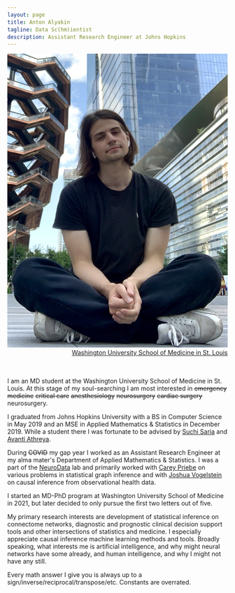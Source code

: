 ```yaml
---
layout: page
title: Anton Alyakin
tagline: Data Sc(hm)ientist
description: Assistant Research Engineer at Johns Hopkins
---
```

<div class="container">
	<div class = "span3">
		<div style="text-align:center"><img src ="assets/pics/anton_alyakin.jpg"/>
		</div>
	</div>
	<div class = "span4">
		<div style="text-align:right">
        <a href="https://medicine.wustl.edu/">Washington University School of Medicine in St. Louis</a><br/>
                <!--
        <a href="http://www.dbbs.wustl.edu/divprograms/BIDS/">Biomedical Informatics and Data Science</a><br/>
        <a href="http://mstp.wustl.edu//">Medical Scientist Training Program</a><br/>
		<a href="https://engineering.jhu.edu/ams/">Department of Applied Mathematics & Statistics</a><br/>
		<a href="https://engineering.jhu.edu/">Whiting School of Engineering</a><br/>
          	<a href="https://www.jhu.edu/">Johns Hopkins University</a><br/>
		<br/>
		<a href="{{ BASE_PATH }}/assets/AntonAlyakinCV.pdf">CV</a><br/>
		<a href = "https://www.linkedin.com/in/anton-a-64a58a9b">LinkedIn</a><br/>
		<a href = "https://github.com/alyakin314">Github</a><br/>
                -->
		</div>		
	</div>
</div>

<br/>
<br/>

I am an MD student at the Washington University School of Medicine in St. Louis.
At this stage of my soul-searching I am most interested in ~~emergency
medicine~~ ~~critical care~~ ~~anesthesiology~~ ~~neurosurgery~~ ~~cardiac
surgery~~ neurosurgery.

I graduated from Johns Hopkins University with a BS in Computer Science in
May 2019 and an MSE in Applied Mathematics & Statistics in December 2019.
While a student there I was fortunate to be advised by
[Suchi Saria](https://suchisaria.jhu.edu/) and
[Avanti Athreya](https://engineering.jhu.edu/ams/faculty/avanti-athreya/).

During ~~COVID~~ my gap year I worked as an Assistant Research Engineer at my
alma mater's Department of Applied Mathematics & Statistics. I was a part of the
[NeuroData](https://neurodata.io/) lab and primarily worked with
[Carey Priebe](https://www.ams.jhu.edu/~priebe/) on various problems in
statistical graph inference and with [Joshua Vogelstein](https://jovo.me/) on
causal inference from observational health data.

I started an MD-PhD program at Washington University School of Medicine in 2021,
but later decided to only pursue the first two letters out of five.

My primary research interests are development of statistical inference on
connectome networks, diagnostic and prognostic clinical decision support tools
and other intersections of statistics and medicine. I especially appreciate
causal inference machine learning methods and tools. Broadly speaking, what
interests me is artificial intelligence, and why might neural networks have
some already, and human intelligence, and why I might not have any still.

<!--
I consider myself a frequentist in philosophy, but a Bayesian in practice.
-->

Every math answer I give you is always up to a
sign/inverse/reciprocal/transpose/etc. Constants are overrated.

<!--
I probably don't understand determinism...
-->
